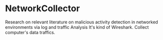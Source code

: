 # NetworkCollector
Research on relevant literature on malicious activity detection in networked environments via log and traffic Analysis
It's kind of Wireshark. 
Collect computer's data traffics.
